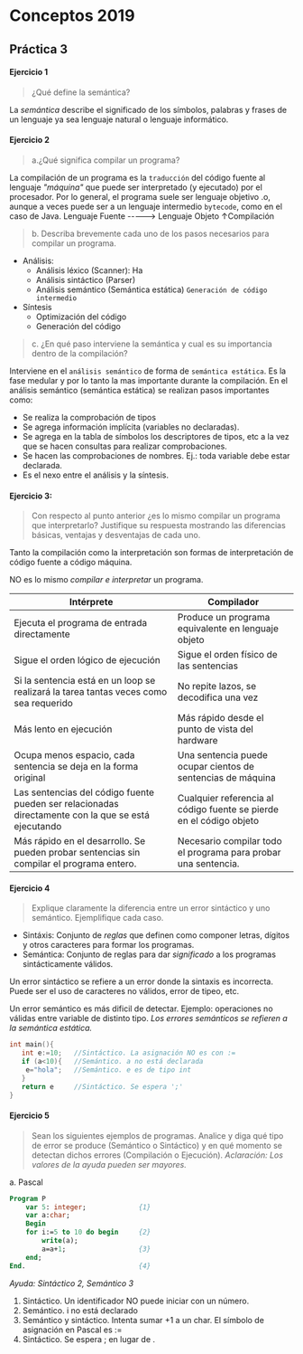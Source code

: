 # Conceptos 2019
## Práctica 3

#### Ejercicio 1
> ¿Qué define la semántica?

La _semántica_ describe el significado de los símbolos, palabras y frases de un lenguaje ya sea lenguaje natural o lenguaje informático.

#### Ejercicio 2
> a.¿Qué significa compilar un programa?

La compilación de un programa es la `traducción` del código fuente al lenguaje _"máquina"_ que puede ser interpretado (y ejecutado) por el procesador.
Por lo general, el programa suele ser lenguaje objetivo .o, aunque a veces puede ser a un lenguaje intermedio `bytecode`, como en el caso de Java.
    Lenguaje Fuente -----> Lenguaje Objeto
                      ↑Compilación

>b. Describa brevemente cada uno de los pasos necesarios para compilar un programa.

- Análisis:
    - Análisis léxico (Scanner): Ha
    - Análisis sintáctico (Parser)
    - Análisis semántico (Semántica estática)
`Generación de código intermedio`
- Síntesis
    - Optimización del código
    - Generación del código

>c. ¿En qué paso interviene la semántica y cual es su importancia dentro de la compilación?

Interviene en el `análisis semántico` de forma de `semántica estática`. Es la fase medular y por lo tanto la mas importante durante la compilación.
En el análisis semántico (semántica estática) se realizan pasos importantes como:
- Se realiza la comprobación de tipos
- Se agrega información implícita (variables no declaradas).
- Se agrega en la tabla de símbolos los descriptores de tipos, etc a la vez que se hacen consultas para realizar comprobaciones.
- Se hacen las comprobaciones de nombres. Ej.: toda variable debe estar declarada.
- Es el nexo entre el análisis y la síntesis.

#### Ejercicio 3:
>Con respecto al punto anterior ¿es lo mismo compilar un programa que interpretarlo?
>Justifique su respuesta mostrando las diferencias básicas, ventajas y desventajas de cada uno.

Tanto la compilación como la interpretación son formas de interpretación de código fuente a código máquina.

NO es lo mismo _compilar e interpretar_ un programa.

| __Intérprete__                                                                                      | __Compilador__                                                      |
|-----------------------------------------------------------------------------------------------------|---------------------------------------------------------------------|
| Ejecuta el programa de entrada directamente                                                         | Produce un programa equivalente en lenguaje objeto                  |
| Sigue el orden lógico de ejecución                                                                  | Sigue el orden físico de las sentencias                             |
| Si la sentencia está en un loop se realizará la tarea tantas veces como sea requerido               | No repite lazos, se decodifica una vez                              |
| Más lento en ejecución                                                                              | Más rápido desde el punto de vista del hardware                     |
| Ocupa menos espacio, cada sentencia se deja en la forma original                                    | Una sentencia puede ocupar cientos de sentencias de máquina         |
| Las sentencias del código fuente pueden ser relacionadas directamente con la que se está ejecutando | Cualquier referencia al código fuente se pierde en el código objeto |
| Más rápido en el desarrollo. Se pueden probar sentencias sin compilar el programa entero.           | Necesario compilar todo el programa para probar una sentencia.      |


#### Ejercicio 4
>Explique claramente la diferencia entre un error sintáctico y uno semántico. Ejemplifique cada caso.

- Sintáxis: Conjunto de _reglas_ que definen como componer letras, dígitos y otros caracteres para formar los programas.
- Semántica: Conjunto de reglas para dar _significado_ a los programas sintácticamente válidos.

Un error sintáctico se refiere a un error donde la sintaxis es incorrecta. Puede ser el uso de caracteres no válidos, error de tipeo, etc.

Un error semántico es más dificil de detectar. Ejemplo: operaciones no válidas entre variable de distinto tipo. _Los errores semánticos se refieren a la semántica estática._

```C
int main(){
   int e:=10;   //Sintáctico. La asignación NO es con :=
   if (a<10){   //Semántico. a no está declarada
    e="hola";   //Semántico. e es de tipo int
   }
   return e     //Sintáctico. Se espera ';' 
}
```
#### Ejercicio 5
>Sean los siguientes ejemplos de programas. Analice y diga qué tipo de error se produce (Semántico o Sintáctico) y en qué momento se detectan dichos errores (Compilación o Ejecución).
>_Aclaración: Los valores de la ayuda pueden ser mayores._

a. Pascal
```Pascal
Program P
    var 5: integer;             {1}
    var a:char;
    Begin
    for i:=5 to 10 do begin     {2}
        write(a);
        a=a+1;                  {3}
    end;
End.                            {4}
```
_Ayuda: Sintáctico 2, Semántico 3_
1. Sintáctico. Un identificador NO puede iniciar con un número.
2. Semántico. i no está declarado
3. Semántico y sintáctico. Intenta sumar +1 a un char. El símbolo de asignación en Pascal es :=
4. Sintáctico. Se espera ; en lugar de .
